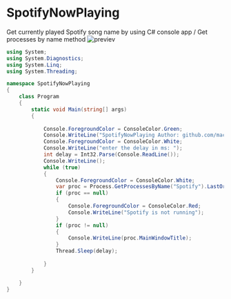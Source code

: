 # SpotifyNowPlaying
Get currently played Spotify song name by using C# console app / Get processes by name method
![previev](https://raw.githubusercontent.com/maciekkoks/SpotifyNowPlaying/main/previev1.png)
```cs
using System;
using System.Diagnostics;
using System.Linq;
using System.Threading;

namespace SpotifyNowPlaying
{
    class Program
    {
        static void Main(string[] args)
        {
           
            Console.ForegroundColor = ConsoleColor.Green;
            Console.WriteLine("SpotifyNowPlaying Author: github.com/maciekkoks");
            Console.ForegroundColor = ConsoleColor.White;
            Console.WriteLine("enter the delay in ms: ");
            int delay = Int32.Parse(Console.ReadLine());
            Console.WriteLine();
            while (true)
            {
                Console.ForegroundColor = ConsoleColor.White;
                var proc = Process.GetProcessesByName("Spotify").LastOrDefault(p => !string.IsNullOrWhiteSpace(p.MainWindowTitle));
                if (proc == null)
                {
                    Console.ForegroundColor = ConsoleColor.Red;
                    Console.WriteLine("Spotify is not running");
                }
                if (proc != null)
                {
                    Console.WriteLine(proc.MainWindowTitle);
                }
                Thread.Sleep(delay);
               
            }
        }

    }
}
```
